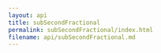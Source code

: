 ```yaml
---
layout: api
title: subSecondFractional
permalink: subSecondFractional/index.html
filename: api/subSecondFractional.md
---
```

